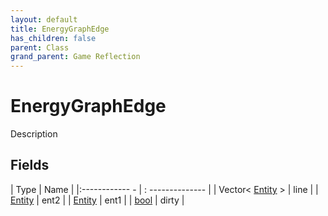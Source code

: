 ```yaml
---
layout: default
title: EnergyGraphEdge
has_children: false
parent: Class
grand_parent: Game Reflection
---
```

# EnergyGraphEdge
Description 

## Fields
| Type | Name |
|:------------ - | : -------------- |
| Vector< [Entity](game-reflection/classes/entity.md) > | line |
| [Entity](game-reflection/classes/entity.md) | ent2 |
| [Entity](game-reflection/classes/entity.md) | ent1 |
| [bool](game-reflection/components/bool.md) | dirty |

